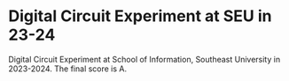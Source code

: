# Digital Circuit Experiment at SEU in 23-24
Digital Circuit Experiment at School of Information, Southeast University in 2023-2024. The final score is A.
